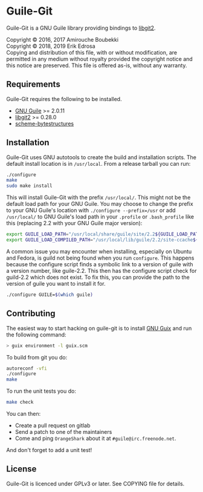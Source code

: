 # Guile-Git

Guile-Git is a GNU Guile library providing bindings to
[libgit2](https://libgit2.org/).

Copyright © 2016, 2017 Amirouche Boubekki  
Copyright © 2018, 2019 Erik Edrosa  
Copying and distribution of this file, with or without modification,
are permitted in any medium without royalty provided the copyright
notice and this notice are preserved.  This file is offered as-is,
without any warranty.

## Requirements

Guile-Git requires the following to be installed.

- [GNU Guile](https://www.gnu.org/software/guile/) >= 2.0.11
- [libgit2](https://libgit2.org/) >= 0.28.0
- [scheme-bytestructures](https://github.com/TaylanUB/scheme-bytestructures)

## Installation

Guile-Git uses GNU autotools to create the build and installation
scripts. The default install location is in `/usr/local`. From a
release tarball you can run:

```sh
./configure
make
sudo make install
```

This will install Guile-Git with the prefix `/usr/local/`. This
might not be the default load path for your GNU Guile. You may choose
to change the prefix to your GNU Guile's location with `./configure
--prefix=/usr` or add `/usr/local/` to GNU Guile's load path in your
`.profile` or `.bash_profile` like this (replacing 2.2 with your GNU
Guile major version):

```sh
export GUILE_LOAD_PATH="/usr/local/share/guile/site/2.2${GUILE_LOAD_PATH:+:}$GUILE_LOAD_PATH"
export GUILE_LOAD_COMPILED_PATH="/usr/local/lib/guile/2.2/site-ccache${GUILE_LOAD_COMPILED_PATH:+:}$GUILE_COMPILED_LOAD_PATH"
```

A common issue you may encounter when installing, especially on Ubuntu
and Fedora, is guild not being found when you run `configure`. This
happens because the configure script finds a symbolic link to a
version of guile with a version number, like guile-2.2. This then has
the configure script check for guild-2.2 which does not exist. To fix
this, you can provide the path to the version of guile you want to
install it for.

```sh
./configure GUILE=$(which guile)
```

## Contributing

The easiest way to start hacking on guile-git is to install
[GNU Guix](https://gnu.org/s/guix) and run the following command:

```bash
> guix environment -l guix.scm
```

To build from git you do:

```sh
autoreconf -vfi
./configure
make
```

To run the unit tests you do:

```sh
make check
```

You can then:

- Create a pull request on gitlab
- Send a patch to one of the maintainers
- Come and ping `OrangeShark` about it at `#guile@irc.freenode.net`.

And don't forget to add a unit test!

## License

Guile-Git is licenced under GPLv3 or later. See COPYING file for
details.
